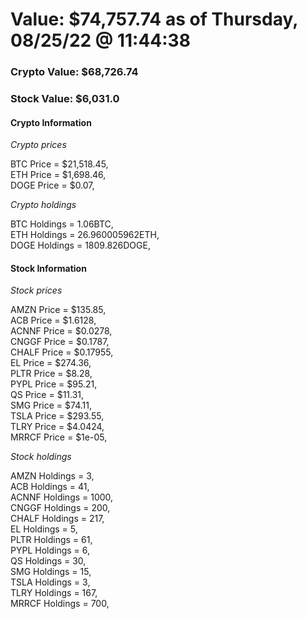 # Value: $74,757.74 as of Thursday, 08/25/22 @ 11:44:38 

### Crypto Value: $68,726.74

### Stock Value: $6,031.0

#### Crypto Information 
*Crypto prices* 

BTC Price = $21,518.45,  
ETH Price = $1,698.46,  
DOGE Price = $0.07,  


*Crypto holdings* 

BTC Holdings = 1.06BTC,  
ETH Holdings = 26.960005962ETH,  
DOGE Holdings = 1809.826DOGE,  


#### Stock Information 

*Stock prices* 

AMZN Price = $135.85,  
ACB Price = $1.6128,  
ACNNF Price = $0.0278,  
CNGGF Price = $0.1787,  
CHALF Price = $0.17955,  
EL Price = $274.36,  
PLTR Price = $8.28,  
PYPL Price = $95.21,  
QS Price = $11.31,  
SMG Price = $74.11,  
TSLA Price = $293.55,  
TLRY Price = $4.0424,  
MRRCF Price = $1e-05,  


*Stock holdings* 

AMZN Holdings = 3,  
ACB Holdings = 41,  
ACNNF Holdings = 1000,  
CNGGF Holdings = 200,  
CHALF Holdings = 217,  
EL Holdings = 5,  
PLTR Holdings = 61,  
PYPL Holdings = 6,  
QS Holdings = 30,  
SMG Holdings = 15,  
TSLA Holdings = 3,  
TLRY Holdings = 167,  
MRRCF Holdings = 700,  


